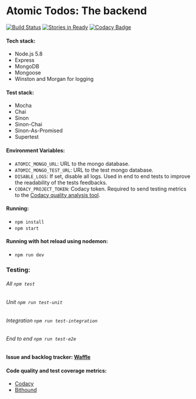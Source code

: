 # Atomic Todos: The backend

[![Build Status](https://snap-ci.com/othman853/atomic-todos-backend/branch/master/build_image)](https://snap-ci.com/othman853/atomic-todos-backend/branch/master)
[![Stories in Ready](https://badge.waffle.io/othman853/atomic-todos-backend.svg?label=ready&title=Ready)](http://waffle.io/othman853/atomic-todos-backend)
[![Codacy Badge](https://api.codacy.com/project/badge/Grade/0e136a491a234501a1e243c9cf9009da)](https://www.codacy.com/app/anuar-yasser/atomic-todos-backend?utm_source=github.com&amp;utm_medium=referral&amp;utm_content=othman853/atomic-todos-backend&amp;utm_campaign=Badge_Grade)

#### Tech stack:
- Node.js 5.8
- Express
- MongoDB
- Mongoose
- Winston and Morgan for logging

#### Test stack:
- Mocha
- Chai
- Sinon
- Sinon-Chai
- Sinon-As-Promised
- Supertest

#### Environment Variables:
- `ATOMIC_MONGO_URL`: URL to the mongo database.
- `ATOMIC_MONGO_TEST_URL`: URL to the test mongo database.
- `DISABLE_LOGS`: If set, disable all logs. Used in end to end tests to improve the readability of the tests feedbacks.
- `CODACY_PROJECT_TOKEN`: Codacy token. Required to send testing metrics to the [Codacy quality analysis tool](https://www.codacy.com/app/anuar-yasser/atomic-todos-backend).

#### Running:
 - `npm install`
 - `npm start`

#### Running with hot reload using nodemon:
- `npm run dev`

### Testing:
###### All `npm test`
###### Unit `npm run test-unit`
###### Integration `npm run test-integration`
###### End to end `npm run test-e2e`

#### Issue and backlog tracker: [Waffle](https://waffle.io/othman853/atomic-todos-backend)


#### Code quality and test coverage metrics:
- [Codacy](https://www.codacy.com/app/anuar-yasser/atomic-todos-backend)
- [Bithound](https://www.bithound.io/github/othman853/atomic-todos-backend/)
